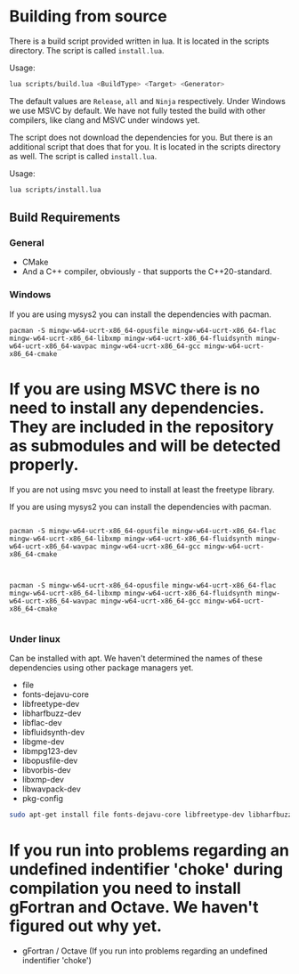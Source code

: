 # Building from source

There is a build script provided written in lua. It is located in the scripts directory. The script is called `install.lua`.

Usage:

```bash
lua scripts/build.lua <BuildType> <Target> <Generator>
```

The default values are `Release`, `all` and `Ninja` respectively. Under Windows we use MSVC by default. We have not fully tested the build with other compilers, like clang and MSVC under windows yet.

The script does not download the dependencies for you. But there is an additional script that does that for you. It is located in the scripts directory as well. The script is called `install.lua`.

Usage:

```bash
lua scripts/install.lua
```

## Build Requirements

### General

* CMake
* And a C++ compiler, obviously - that supports the C++20-standard.

### Windows

If you are using mysys2 you can install the dependencies with pacman.

```mysis2-ucrt
pacman -S mingw-w64-ucrt-x86_64-opusfile mingw-w64-ucrt-x86_64-flac mingw-w64-ucrt-x86_64-libxmp mingw-w64-ucrt-x86_64-fluidsynth mingw-w64-ucrt-x86_64-wavpac mingw-w64-ucrt-x86_64-gcc mingw-w64-ucrt-x86_64-cmake
```

If you are using MSVC there is no need to install any dependencies. They are included in the repository as submodules and will be detected properly.
=======
If you are not using msvc you need to install at least the freetype library.

If you are using mysys2 you can install the dependencies with pacman.

```mysis2-mingw

pacman -S mingw-w64-ucrt-x86_64-opusfile mingw-w64-ucrt-x86_64-flac mingw-w64-ucrt-x86_64-libxmp mingw-w64-ucrt-x86_64-fluidsynth mingw-w64-ucrt-x86_64-wavpac mingw-w64-ucrt-x86_64-gcc mingw-w64-ucrt-x86_64-cmake


```

```mysis2-ucrt

pacman -S mingw-w64-ucrt-x86_64-opusfile mingw-w64-ucrt-x86_64-flac mingw-w64-ucrt-x86_64-libxmp mingw-w64-ucrt-x86_64-fluidsynth mingw-w64-ucrt-x86_64-wavpac mingw-w64-ucrt-x86_64-gcc mingw-w64-ucrt-x86_64-cmake


```

### Under linux

Can be installed with apt. We haven't determined the names of these dependencies using other package managers yet.

* file
* fonts-dejavu-core
* libfreetype-dev
* libharfbuzz-dev
* libflac-dev
* libfluidsynth-dev
* libgme-dev
* libmpg123-dev
* libopusfile-dev
* libvorbis-dev
* libxmp-dev
* libwavpack-dev
* pkg-config

```bash
sudo apt-get install file fonts-dejavu-core libfreetype-dev libharfbuzz-dev libflac-dev libfluidsynth-dev libgme-dev libmpg123-dev libopusfile-dev libvorbis-dev libxmp-dev libwavpack-dev pkg-config
```

If you run into problems regarding an undefined indentifier 'choke' during compilation you need to install gFortran and Octave. We haven't figured out why yet.
=======
* gFortran / Octave (If you run into problems regarding an undefined indentifier 'choke')
